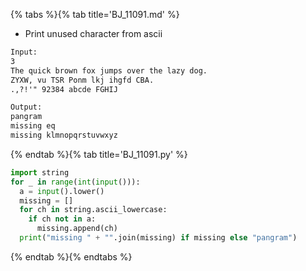 {% tabs %}{% tab title='BJ_11091.md' %}

* Print unused character from ascii

```txt
Input:
3
The quick brown fox jumps over the lazy dog.
ZYXW, vu TSR Ponm lkj ihgfd CBA.
.,?!'" 92384 abcde FGHIJ

Output:
pangram
missing eq
missing klmnopqrstuvwxyz
```

{% endtab %}{% tab title='BJ_11091.py' %}

```py
import string
for _ in range(int(input())):
  a = input().lower()
  missing = []
  for ch in string.ascii_lowercase:
    if ch not in a:
      missing.append(ch)
  print("missing " + "".join(missing) if missing else "pangram")
```

{% endtab %}{% endtabs %}
